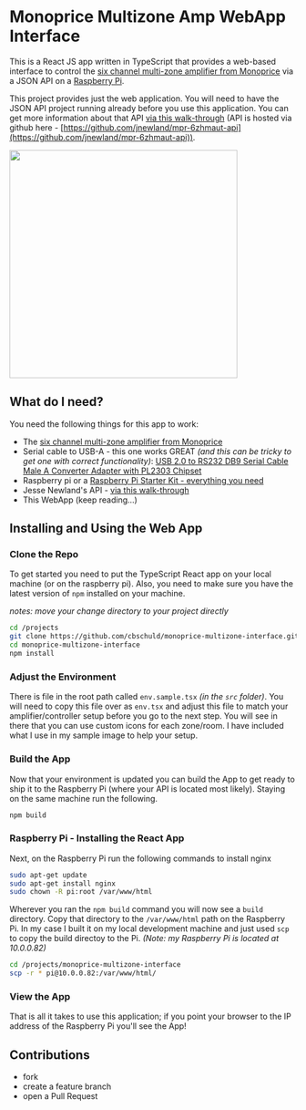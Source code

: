 # Monoprice Multizone Amp WebApp Interface

This is a React JS app written in TypeScript that provides a web-based interface to control the [six channel multi-zone amplifier from Monoprice](https://www.monoprice.com/product?p_id=10761) via a JSON API on a [Raspberry Pi](https://amzn.to/2Xk58og).

This project provides just the web application.  You will need to have the JSON API project running already before you use this application.  You can get more information about that API [via this walk-through](https://chrisschuld.com/2019/07/decorating-the-monoprice-6-zone-home-audio-multizone-controller/) (API is hosted via github here - [https://github.com/jnewland/mpr-6zhmaut-api](https://github.com/jnewland/mpr-6zhmaut-api)).


<img src="https://s3-us-west-2.amazonaws.com/chrisschuld.com/images/iphone-render-house-audio.png" style="width:400px;"/>

## What do I need?

You need the following things for this app to work:
+ The [six channel multi-zone amplifier from Monoprice](https://www.monoprice.com/product?p_id=10761)
+ Serial cable to USB-A - this one works GREAT *(and this can be tricky to get one with correct functionality)*: [USB 2.0 to RS232 DB9 Serial Cable Male A Converter Adapter with PL2303 Chipset](https://amzn.to/2ypmceB)
+ Raspberry pi or a [Raspberry Pi Starter Kit - everything you need](https://amzn.to/33cXPz4)
+ Jesse Newland's API - [via this walk-through](https://chrisschuld.com/2019/07/decorating-the-monoprice-6-zone-home-audio-multizone-controller/)
+ This WebApp (keep reading...)

## Installing and Using the Web App

### Clone the Repo

To get started you need to put the TypeScript React app on your local machine (or on the raspberry pi).  Also, you need to make sure you have the latest version of `npm` installed on your machine.

*notes: move your change directory to your project directly*

```bash
cd /projects
git clone https://github.com/cbschuld/monoprice-multizone-interface.git
cd monoprice-multizone-interface
npm install
```

### Adjust the Environment

There is file in the root path called `env.sample.tsx` *(in the `src` folder)*.  You will need to copy this file over as `env.tsx` and adjust this file to match your amplifier/controller setup before you go to the next step.  You will see in there that you can use custom icons for each zone/room.  I have included what I use in my sample image to help your setup.

### Build the App

Now that your environment is updated you can build the App to get ready to ship it to the Raspberry Pi (where your API is located most likely).  Staying on the same machine run the following.

```bash
npm build
```

### Raspberry Pi - Installing the React App

Next, on the Raspberry Pi run the following commands to install nginx

```bash
sudo apt-get update
sudo apt-get install nginx
sudo chown -R pi:root /var/www/html
```

Wherever you ran the `npm build` command you will now see a `build` directory.  Copy that directory to the `/var/www/html` path on the Raspberry Pi.  In my case I built it on my local development machine and just used `scp` to copy the build directoy to the Pi.  *(Note: my Raspberry Pi is located at 10.0.0.82)*

```bash
cd /projects/monoprice-multizone-interface
scp -r * pi@10.0.0.82:/var/www/html/
```

### View the App

That is all it takes to use this application; if you point your browser to the IP address of the Raspberry Pi you'll see the App!

## Contributions

* fork
* create a feature branch
* open a Pull Request
